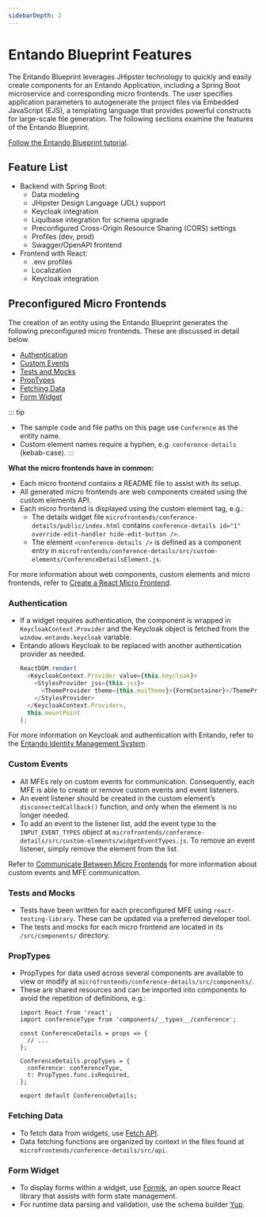 ```yaml
---
sidebarDepth: 2
---
```

# Entando Blueprint Features

The Entando Blueprint leverages JHipster technology to quickly and easily create components for an Entando Application, including a Spring Boot microservice and corresponding micro frontends. The user specifies application parameters to autogenerate the project files via Embedded JavaScript (EJS), a templating language that provides powerful constructs for large-scale file generation. The following sections examine the features of the Entando Blueprint.

[Follow the Entando Blueprint tutorial](../../tutorials/create/ms/generate-microservices-and-micro-frontends.md).

## Feature List
* Backend with Spring Boot:
  * Data modeling
  * JHipster Design Language (JDL) support 
  * Keycloak integration 
  * Liquibase integration for schema upgrade
  * Preconfigured Cross-Origin Resource Sharing (CORS) settings
  * Profiles (dev, prod)
  * Swagger/OpenAPI frontend
* Frontend with React:
  * .env profiles
  * Localization
  * Keycloak integration

## Preconfigured Micro Frontends
The creation of an entity using the Entando Blueprint generates the following preconfigured micro frontends. These are discussed in detail below. 
* [Authentication](#authentication)
* [Custom Events](#custom-events)
* [Tests and Mocks](#tests-and-mocks)
* [PropTypes](#proptypes)
* [Fetching Data](#fetching-data)
* [Form Widget](#form-widget)

::: tip 
- The sample code and file paths on this page use `Conference` as the entity name.
- Custom element names require a hyphen, e.g. `conference-details` (kebab-case).
:::


**What the micro frontends have in common:**
* Each micro frontend contains a README file to assist with its setup.
* All generated micro frontends are web components created using the custom elements
API.
* Each micro frontend is displayed using the custom element tag, e.g.:
   - The details widget file `microfrontends/conference-details/public/index.html` contains `conference-details id="1" override-edit-handler hide-edit-button />`. 
   - The element `<conference-details />` is defined as a component entry in `microfrontends/conference-details/src/custom-elements/ConferenceDetailsElement.js`.

For more information about web components, custom elements and micro frontends, refer to [Create a React Micro Frontend](../../tutorials/create/mfe/react.md).

### Authentication

- If a widget requires authentication, the component is wrapped in `KeycloakContext.Provider` and the Keycloak object is fetched from the `window.entando.keycloak` variable. 
- Entando allows Keycloak to be replaced with another authentication provider as needed.
    ``` js
    ReactDOM.render(
      <KeycloakContext.Provider value={this.keycloak}>
        <StylesProvider jss={this.jss}>
          <ThemeProvider theme={this.muiTheme}>{FormContainer}</ThemeProvider>
        </StylesProvider>
      </KeycloakContext.Provider>,
      this.mountPoint
    );
    ```

For more information on Keycloak and authentication with Entando, refer to the [Entando Identity Management System](../consume/identity-management.md#authentication).

### Custom Events

- All MFEs rely on custom events for communication. Consequently, each MFE is able to create or remove custom events and event listeners.  
- An event listener should be created in the custom element’s `disconnectedCallback()` function, and only when the element is no longer needed.
- To add an event to the listener list, add the event type to the `INPUT_EVENT_TYPES` object at
`microfrontends/conference-details/src/custom-elements/widgetEventTypes.js`. To remove an event listener, simply remove the element from the list.

Refer to [Communicate Between Micro Frontends](../../tutorials/create/mfe/communication.md) for more information about custom events and MFE communication.

### Tests and Mocks

- Tests have been written for each preconfigured MFE using `react-testing-library`. These can be updated via a preferred developer tool.
- The tests and mocks for each micro frontend are located in its `/src/components/` directory. 

### PropTypes

- PropTypes for data used across several components are available to view or modify at `microfrontends/conference-details/src/components/`. 
- These are shared resources and can be imported into components to avoid the repetition of definitions, e.g.:
    ``` shell
    import React from 'react';
    import conferenceType from 'components/__types__/conference';

    const ConferenceDetails = props => {
      // ...
    };

    ConferenceDetails.propTypes = {
      conference: conferenceType,
      t: PropTypes.func.isRequired,
    };

    export default ConferenceDetails;
    ```

### Fetching Data

- To fetch data from widgets, use [Fetch API](https://developer.mozilla.org/en-US/docs/Web/API/Fetch_API). 
- Data fetching functions are organized by context in the files found at `microfrontends/conference-details/src/api`.

### Form Widget

- To display forms within a widget, use [Formik](https://jaredpalmer.com/formik), an open source React library that assists with form state management. 
- For runtime data parsing and validation, use the schema builder [Yup](https://github.com/jquense/yup). 



